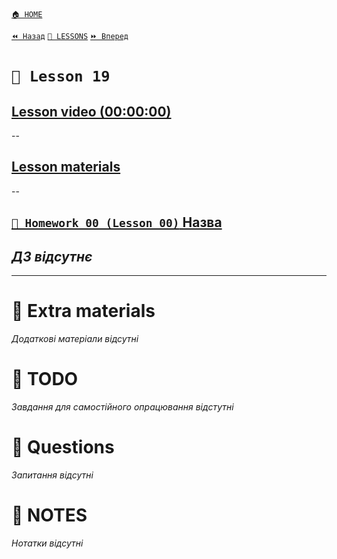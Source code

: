 [`🏠 HOME`](../../../README.md)  

[`⏪ Назад`](../18/README.md)  [`📗 LESSONS`](../README.md)  [`⏩ Вперед`](../20/20/README.md)  

# `📗 Lesson 19`

## [Lesson video (00:00:00)]()

--

## [Lesson materials]()

--

## [`📕 Homework 00 (Lesson 00)` Назва]()  
*ДЗ відсутнє*
--

---

# 📘 Extra materials

*Додаткові матеріали відсутні*

# 📘 TODO
*Завдання для самостійного опрацювання відстутні*

# 📘 Questions
*Запитання відсутні*

# 📘 NOTES
*Нотатки відсутні*